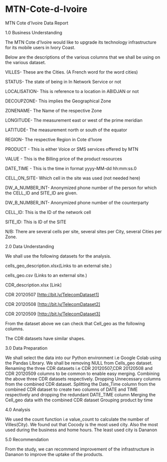 # MTN-Cote-d-Ivoire

 MTN Cote d'Ivoire Data Report
 
1.0 Business Understanding 
 
The MTN Cote d'Ivoire would like to upgrade its technology infrastructure for its mobile users in Ivory Coast. 
 
Below are the descriptions of the various columns that we shall be using on the various dataset.

VILLES- These are the Cities. (A French word for the word cities)

STATUS- The state of being in In Network Service or not

LOCALISATION- This is reference to a location in ABIDJAN or not

DECOUPZONE- This implies the Geographical Zone

ZONENAME- The Name of the respective Zone

LONGITUDE- The measurement east or west of the prime meridian

LATITUDE- The measurement north or south of the equator

REGION- The respective Region in Cote d’Ivore

PRODUCT - This is either Voice or SMS services offered by MTN

VALUE -  This is the Billing price of the product resources

DATE_TIME - This is the time in format yyyy-MM-dd hh:mm:ss.0

CELL_ON_SITE- Which cell in the site was used (not needed here)

DW_A_NUMBER_INT- Anonymized phone number of the person for which the CELL_ID and SITE_ID are given.

DW_B_NUMBER_INT- Anonymized phone number of the counterparty

CELL_ID: This is the ID of the network cell 

SITE_ID:  This is  ID of the SITE
 
N/B: There are several cells per site, several sites per City, several Cities per Zone.
 
 
2.0 Data Understanding 
 
We shall use the following datasets for the analysis.

cells_geo_description.xlsx(Links to an external site.)

cells_geo.csv (Links to an external site.)

CDR_description.xlsx [Link]

CDR 20120507 [http://bit.ly/TelecomDataset1]

CDR 20120508 [http://bit.ly/TelecomDataset2]

CDR 20120509 [http://bit.ly/TelecomDataset3]
 
From the dataset above we can check that Cell_geo as the following columns. 

The CDR datasets have similar shapes.

 
3.0 Data Preparation 

We shall select the data into our Python environment i.e Google Colab using the Pandas LIbrary.
We shall be removing NULL from Cells_geo dataset.
Renaming the three CDR datasets i.e CDR 20120507,CDR 20120508 and CDR 20120509 columns to be common to enable easy merging.
Combining the above three CDR datasets respectively. 
Dropping Unnecessary columns from the combined CDR dataset.
Splitting the Date_Time column from the combined CDR dataset to create two columns of DATE and TIME respectively and dropping the redundant DATE_TIME column
Merging the Cell_geo data with the combined CDR dataset
Grouping product by time
 
 
4.0 Analysis 

We used the count function i.e value_count to calculate the number of Villes(City). We found out that Cocody is the most used city. Also the most used during the business and home hours. 
The least used city is Dananon
 

5.0 Recommendation 
 
From the study,  we can recommend improvement of the infrastructure in Dananon to improve the uptake of the products.
